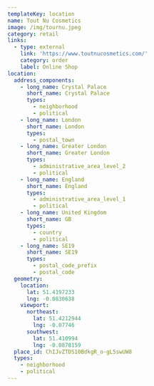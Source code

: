```yaml
---
templateKey: location
name: Tout Nu Cosmetics
image: /img/tournu.jpeg
category: retail
links:
  - type: external
    link: 'https://www.toutnucosmetics.com/'
    category: order
    label: Online Shop
location:
  address_components:
    - long_name: Crystal Palace
      short_name: Crystal Palace
      types:
        - neighborhood
        - political
    - long_name: London
      short_name: London
      types:
        - postal_town
    - long_name: Greater London
      short_name: Greater London
      types:
        - administrative_area_level_2
        - political
    - long_name: England
      short_name: England
      types:
        - administrative_area_level_1
        - political
    - long_name: United Kingdom
      short_name: GB
      types:
        - country
        - political
    - long_name: SE19
      short_name: SE19
      types:
        - postal_code_prefix
        - postal_code
  geometry:
    location:
      lat: 51.4197233
      lng: -0.0830638
    viewport:
      northeast:
        lat: 51.4212944
        lng: -0.07746
      southwest:
        lat: 51.410994
        lng: -0.0878159
  place_id: ChIJvZTDS10BdkgR_o-gL5swUW8
  types:
    - neighborhood
    - political
---
```

